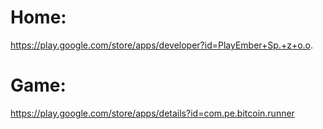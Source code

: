 # Home:
https://play.google.com/store/apps/developer?id=PlayEmber+Sp.+z+o.o.

# Game:
https://play.google.com/store/apps/details?id=com.pe.bitcoin.runner
